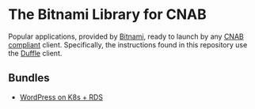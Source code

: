 # The Bitnami Library for CNAB

Popular applications, provided by [Bitnami](https://bitnami.com), ready to launch by any [CNAB compliant](https://cnab.io) client. Specifically, the instructions found in this repository use the [Duffle](https://duffle.sh) client.

## Bundles

- [WordPress on K8s + RDS](wordpress-k8s-rds)